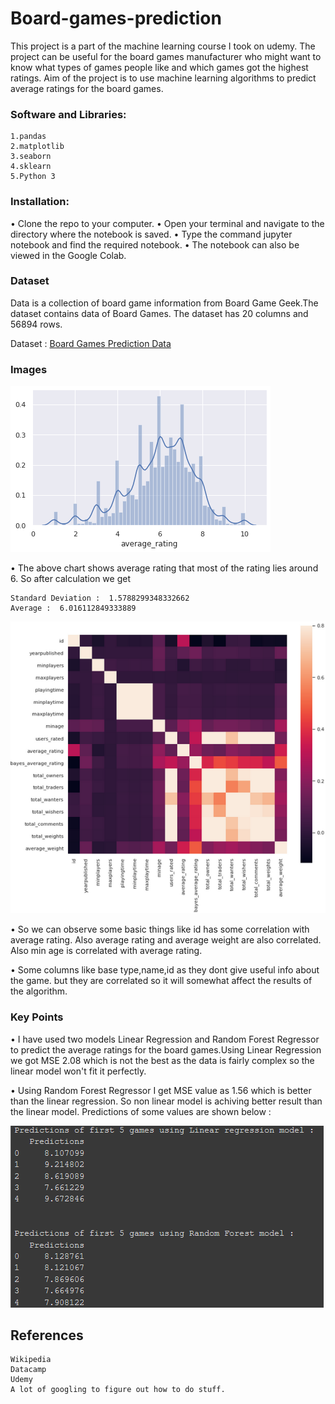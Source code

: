 # Board-games-prediction
This project is a part of the machine learning course I took on udemy. The project can be useful for the board games manufacturer who might want to know what types of games people like and which games got the highest ratings. Aim of the project is to use machine learning algorithms to predict average ratings for the board games. 

### Software and Libraries:

    1.pandas
    2.matplotlib
    3.seaborn
    4.sklearn
    5.Python 3

### Installation:
   • Clone the repo to your computer.
   • Open your terminal and navigate to the directory where the notebook is saved.
   • Type the command jupyter notebook and find the required notebook.
   • The notebook can also be viewed in the Google Colab.
    
### Dataset
Data is a collection of board game information from Board Game Geek.The dataset contains data of Board Games. The dataset has 20 columns and 56894 rows.

Dataset : [Board Games Prediction Data](https://www.kaggle.com/centipede148/board-games-prediction-data)

### Images

![](images/pic2.png)<br/>

• The above chart shows average rating that most of the rating lies around 6. So after calculation we get
    
    Standard Deviation :  1.5788299348332662
    Average :  6.016112849333889


![](images/pic3.png)<br/>

• So we can observe some basic things like id has some correlation with average rating. Also average rating and average weight are also correlated. Also min age is correlated with average rating.

• Some columns like base type,name,id as they dont give useful info about the game. but they are correlated so it will somewhat affect the results of the algorithm.

 



### Key Points
• I have used two models Linear Regression and Random Forest Regressor to predict the average ratings for the board games.Using Linear Regression we got MSE 2.08 which is not the best as the data is fairly complex so the linear model won't fit it perfectly.

• Using Random Forest Regressor I get MSE value as 1.56  which is better than the linear regression. So non linear model is achiving better result than the linear model. Predictions of some values are shown below :

  ![](images/pic4.png)<br/>

    
    
## References

    Wikipedia
    Datacamp
    Udemy
    A lot of googling to figure out how to do stuff.    


